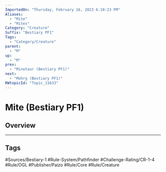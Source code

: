 ```yaml
---
ImportedOn: "Thursday, February 16, 2023 6:10:23 PM"
Aliases:
  - "Mite"
  - "Mites"
Category: "Creature"
Suffix: "Bestiary PF1"
Tags:
  - "Category/Creature"
parent:
  - "M"
up:
  - "M"
prev:
  - "Minotaur (Bestiary PF1)"
next:
  - "Mohrg (Bestiary PF1)"
RWtopicId: "Topic_11633"
---
```

# Mite (Bestiary PF1)
## Overview

---
## Tags
#Sources/Bestiary-1 #Rule-System/Pathfinder #Challenge-Rating/CR-1-4 #Rule/OGL #Publisher/Paizo #Rule/Core #Rule/Creature

